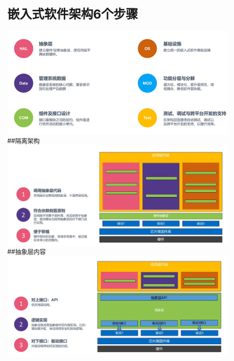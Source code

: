# 嵌入式软件架构6个步骤
![ diagram](image/1.bmp)
##隔离架构
![ diagram](image/2.bmp)
##抽象层内容
![ diagram](image/3.bmp)